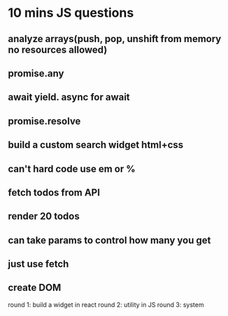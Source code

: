 # 10 mins JS questions
## analyze arrays(push, pop, unshift from memory no resources allowed)
## promise.any
## await yield. async for await
## promise.resolve


## build a custom search widget html+css
## can't hard code use em or % 
## fetch todos from API
## render 20 todos
## can take params to control how many you get
## just use fetch
## create DOM 

round 1: build a widget in react
round 2: utility in JS
round 3: system 